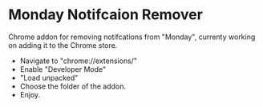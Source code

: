 # Monday Notifcaion Remover
Chrome addon for removing notifcations from "Monday", currenty working on adding it to the Chrome store.

- Navigate to "chrome://extensions/"
- Enable "Developer Mode"
- "Load unpacked"
- Choose the folder of the addon.
- Enjoy. 
